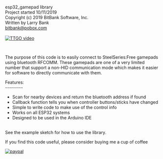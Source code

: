 esp32_gamepad library<br>
Project started 10/11/2019<br>
Copyright (c) 2019 BitBank Software, Inc.<br>
Written by Larry Bank<br>
bitbank@pobox.com<br>
<br>
[![TTGO video](https://img.youtube.com/vi/iwkwGIDwIjY/0.jpg)](https://www.youtube.com/watch?v=iwkwGIDwIjY)

<br>

The purpose of this code is to easily connect to SteelSeries:Free gamepads
using bluetooth RFCOMM. These gamepads are one of a very limited number that
support a non-HID communication mode which makes it easier for software to
directly communicate with them.<br>

Features:<br>
---------<br>
- Scan for nearby devices and return the bluetooth address if found<br>
- Callback function tells you when controller buttons/sticks have changed<br>
- Simple to write code to make use of the control info<br>
- Works on all ESP32 systems<br>
- Designed to be used in the Arduino IDE<br> 
<br>
See the example sketch for how to use the library.
<br>

If you find this code useful, please consider buying me a cup of coffee

[![paypal](https://www.paypalobjects.com/en_US/i/btn/btn_donateCC_LG.gif)](https://www.paypal.com/cgi-bin/webscr?cmd=_s-xclick&hosted_button_id=SR4F44J2UR8S4)

